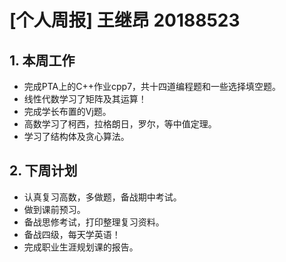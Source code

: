 # **[个人周报]** 王继昂 20188523

## 1. 本周工作
* 完成PTA上的C++作业cpp7，共十四道编程题和一些选择填空题。
* 线性代数学习了矩阵及其运算！
* 完成学长布置的Vj题。
* 高数学习了柯西，拉格朗日，罗尔，等中值定理。
* 学习了结构体及贪心算法。
## 2. 下周计划
* 认真复习高数，多做题，备战期中考试。
* 做到课前预习。
* 备战思修考试，打印整理复习资料。
* 备战四级，每天学英语！
* 完成职业生涯规划课的报告。

